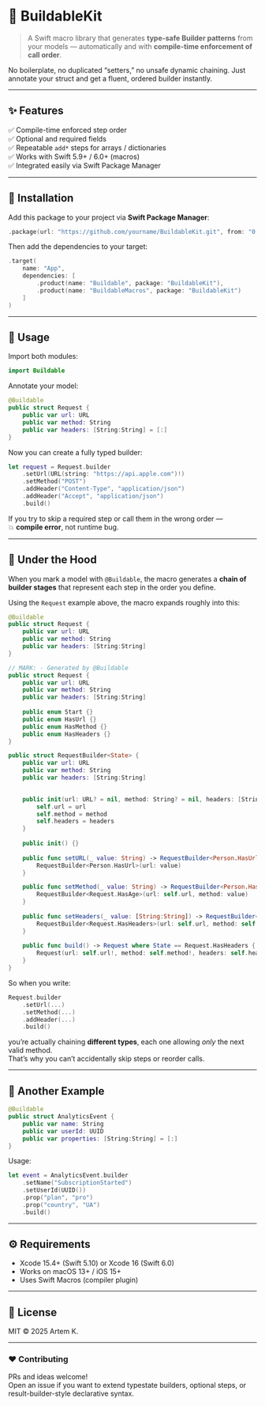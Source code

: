 # 🧱 BuildableKit

> A Swift macro library that generates **type-safe Builder patterns** from your models — automatically and with **compile-time enforcement of call order**.

No boilerplate, no duplicated “setters,” no unsafe dynamic chaining.
Just annotate your struct and get a fluent, ordered builder instantly.

---

## ✨ Features

✅ Compile-time enforced step order  
✅ Optional and required fields  
✅ Repeatable `add*` steps for arrays / dictionaries  
✅ Works with Swift 5.9+ / 6.0+ (macros)  
✅ Integrated easily via Swift Package Manager  

---

## 🧩 Installation

Add this package to your project via **Swift Package Manager**:

```swift
.package(url: "https://github.com/yourname/BuildableKit.git", from: "0.1.5")
```

Then add the dependencies to your target:

```swift
.target(
    name: "App",
    dependencies: [
        .product(name: "Buildable", package: "BuildableKit"),
        .product(name: "BuildableMacros", package: "BuildableKit")
    ]
)
```

---

## 🚀 Usage

Import both modules:

```swift
import Buildable
```

Annotate your model:

```swift
@Buildable
public struct Request {
    public var url: URL
    public var method: String
    public var headers: [String:String] = [:]
}
```

Now you can create a fully typed builder:

```swift
let request = Request.builder
    .setUrl(URL(string: "https://api.apple.com")!)
    .setMethod("POST")
    .addHeader("Content-Type", "application/json")
    .addHeader("Accept", "application/json")
    .build()
```

If you try to skip a required step or call them in the wrong order —  
💥 **compile error**, not runtime bug.

---

## 🧠 Under the Hood

When you mark a model with `@Buildable`, the macro generates a **chain of builder stages** that represent each step in the order you define.

Using the `Request` example above, the macro expands roughly into this:

```swift
@Buildable
public struct Request {
    public var url: URL
    public var method: String
    public var headers: [String:String]
}

// MARK: - Generated by @Buildable
public struct Request {
    public var url: URL
    public var method: String
    public var headers: [String:String]
    
    public enum Start {}
    public enum HasUrl {}
    public enum HasMethod {}
    public enum HasHeaders {}
}

public struct RequestBuilder<State> {
    public var url: URL
    public var method: String
    public var headers: [String:String]

    
    public init(url: URL? = nil, method: String? = nil, headers: [String : String]) {
        self.url = url
        self.method = method
        self.headers = headers
    }
    
    public init() {}
    
    public func setURL(_ value: String) -> RequestBuilder<Person.HasUrl> where State == Request.Start  {
        RequestBuilder<Person.HasUrl>(url: value)
    }

    public func setMethod(_ value: String) -> RequestBuilder<Person.HasMethod> where State == Request.HasUrl {
        RequestBuilder<Request.HasAge>(url: self.url, method: value)
    }
    
    public func setHeaders(_ value: [String:String]) -> RequestBuilder<Person.HasHeaders> where State == Request.HasMethod {
        RequestBuilder<Request.HasHeaders>(url: self.url, method: self.method, headers: value)
    }
    
    public func build() -> Request where State == Request.HasHeaders {
        Request(url: self.url!, method: self.method!, headers: self.headers!)
    }
}
```

So when you write:

```swift
Request.builder
    .setUrl(...)
    .setMethod(...)
    .addHeader(...)
    .build()
```

you’re actually chaining **different types**, each one allowing *only* the next valid method.  
That’s why you can’t accidentally skip steps or reorder calls.

---

## 🧩 Another Example

```swift
@Buildable
public struct AnalyticsEvent {
    public var name: String
    public var userId: UUID
    public var properties: [String:String] = [:]
}
```

Usage:

```swift
let event = AnalyticsEvent.builder
    .setName("SubscriptionStarted")
    .setUserId(UUID())
    .prop("plan", "pro")
    .prop("country", "UA")
    .build()
```

---

## ⚙️ Requirements

- Xcode 15.4+ (Swift 5.10) or Xcode 16 (Swift 6.0)
- Works on macOS 13+ / iOS 15+
- Uses Swift Macros (compiler plugin)

---

## 🧾 License

MIT © 2025 Artem K.

---

### ❤️ Contributing

PRs and ideas welcome!  
Open an issue if you want to extend typestate builders, optional steps, or result-builder-style declarative syntax.
